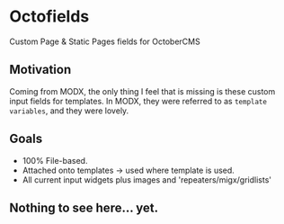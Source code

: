 # Octofields

Custom Page & Static Pages fields for OctoberCMS

## Motivation

Coming from MODX, the only thing I feel that is missing is these custom input fields for templates. In MODX, they were referred to as `template variables`, and they were lovely.

## Goals
* 100% File-based.
* Attached onto templates -> used where template is used.
* All current input widgets plus images and 'repeaters/migx/gridlists'

## Nothing to see here... yet.

